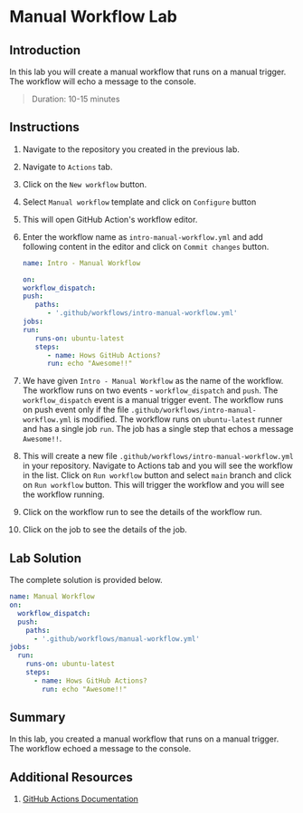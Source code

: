 # Manual Workflow Lab

## Introduction

In this lab you will create a manual workflow that runs on a manual trigger. The workflow will echo a message to the console.

> Duration: 10-15 minutes

## Instructions

1. Navigate to the repository you created in the previous lab.

2. Navigate to `Actions` tab.

3. Click on the `New workflow` button.

4. Select `Manual workflow` template and click on `Configure` button

5. This will open GitHub Action's workflow editor.

6. Enter the workflow name as `intro-manual-workflow.yml` and add following content in the editor and click on `Commit changes` button.

   ```YAML
   name: Intro - Manual Workflow

   on:
   workflow_dispatch:
   push:
      paths:
         - '.github/workflows/intro-manual-workflow.yml'
   jobs:
   run:
      runs-on: ubuntu-latest
      steps:
         - name: Hows GitHub Actions?
         run: echo "Awesome!!"
   ```

7. We have given `Intro - Manual Workflow` as the name of the workflow. The workflow runs on two events - `workflow_dispatch` and `push`. The `workflow_dispatch` event is a manual trigger event. The workflow runs on push event only if the file `.github/workflows/intro-manual-workflow.yml` is modified. The workflow runs on `ubuntu-latest` runner and has a single job `run`. The job has a single step that echos a message `Awesome!!`.

8. This will create a new file `.github/workflows/intro-manual-workflow.yml` in your repository. Navigate to Actions tab and you will see the workflow in the list. Click on `Run workflow` button and select `main` branch and click on `Run workflow` button. This will trigger the workflow and you will see the workflow running.

9. Click on the workflow run to see the details of the workflow run.

10. Click on the job to see the details of the job.

## Lab Solution

The complete solution is provided below.

```YAML
name: Manual Workflow
on:
  workflow_dispatch:
  push:
    paths:
      - '.github/workflows/manual-workflow.yml'
jobs:
  run:
    runs-on: ubuntu-latest
    steps:
      - name: Hows GitHub Actions?
        run: echo "Awesome!!"
```

## Summary

In this lab, you created a manual workflow that runs on a manual trigger. The workflow echoed a message to the console.

## Additional Resources

1. [GitHub Actions Documentation](https://docs.github.com/en/actions)

